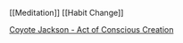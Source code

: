 ---
---

[[Meditation]]
[[Habit Change]]

[Coyote Jackson - Act of Conscious Creation](https://coyotejackson.com/losing-100-lbs-an-act-of-conscious-creation/)
